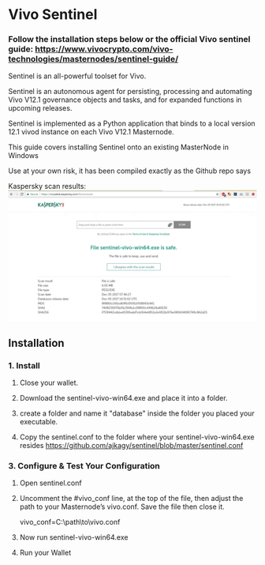 # Vivo Sentinel

### Follow the installation steps below or the official Vivo sentinel guide: https://www.vivocrypto.com/vivo-technologies/masternodes/sentinel-guide/


Sentinel is an all-powerful toolset for Vivo.

Sentinel is an autonomous agent for persisting, processing and automating Vivo V12.1 governance objects and tasks, and for expanded functions in upcoming releases.

Sentinel is implemented as a Python application that binds to a local version 12.1 vivod instance on each Vivo V12.1 Masternode.

This guide covers installing Sentinel onto an existing MasterNode in Windows

Use at your own risk, it has been compiled exactly as the Github repo says

Kaspersky scan results:
![sen​t​i​n​e​l​-​v​i​v​o​-​w​i​n​6​4​.​exe scan results](/sentinel-scan.jpg?raw=true "sen​t​i​n​e​l​-​v​i​v​o​-​w​i​n​6​4​.​exe scan results")


## Installation

### 1. Install

1. Close your wallet.

2. Download the sentinel-vivo-win64.exe and place it into a folder.

2. create a folder and name it "database" inside the folder you placed your executable.

3. Copy the sentinel.conf to the folder where your sentinel-vivo-win64.exe resides
https://github.com/ajkagy/sentinel/blob/master/sentinel.conf

### 3. Configure & Test Your Configuration

1. Open sentinel.conf

2. Uncomment the #vivo_conf line, at the top of the file, then adjust the path to your Masternode’s vivo.conf. Save the file then close it.

    vivo_conf=C:\path\to\vivo.conf

3. Now run sentinel-vivo-win64.exe

4. Run your Wallet